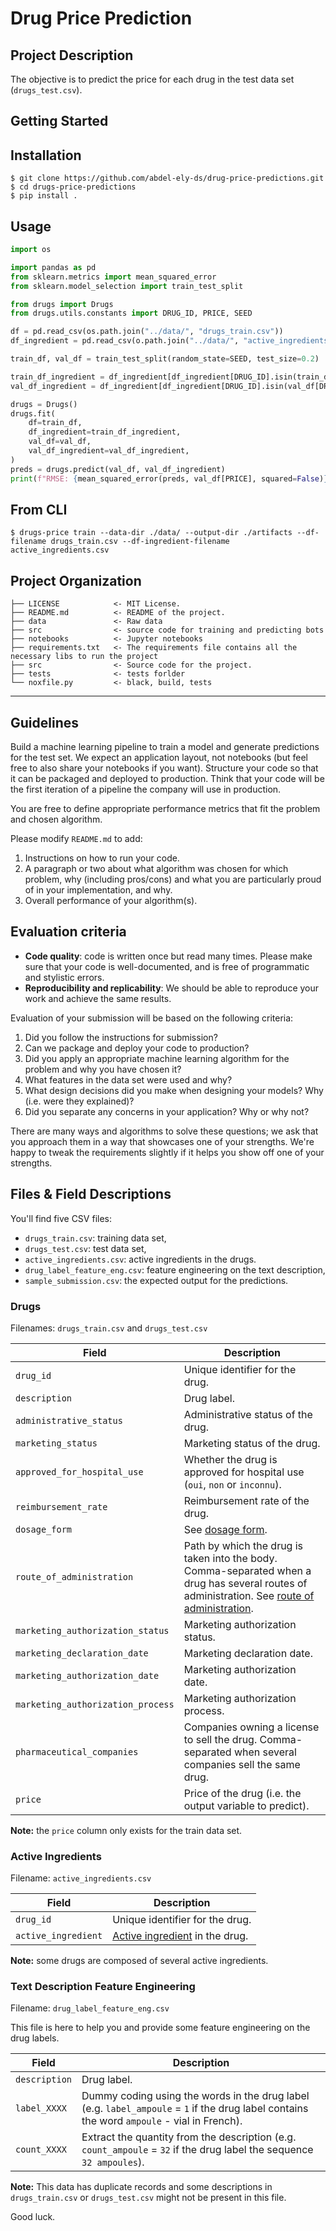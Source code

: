 # Drug Price Prediction

## Project Description

The objective is to predict the price for each drug in the test data set (`drugs_test.csv`).

## Getting Started
Installation
------------
    $ git clone https://github.com/abdel-ely-ds/drug-price-predictions.git
    $ cd drugs-price-predictions
    $ pip install .

Usage
------------

```python
import os

import pandas as pd
from sklearn.metrics import mean_squared_error
from sklearn.model_selection import train_test_split

from drugs import Drugs
from drugs.utils.constants import DRUG_ID, PRICE, SEED

df = pd.read_csv(os.path.join("../data/", "drugs_train.csv"))
df_ingredient = pd.read_csv(o.path.join("../data/", "active_ingredients.csv"))

train_df, val_df = train_test_split(random_state=SEED, test_size=0.2)

train_df_ingredient = df_ingredient[df_ingredient[DRUG_ID].isin(train_df[DRUG_ID])]
val_df_ingredient = df_ingredient[df_ingredient[DRUG_ID].isin(val_df[DRUG_ID])]

drugs = Drugs()
drugs.fit(
    df=train_df,
    df_ingredient=train_df_ingredient,
    val_df=val_df,
    val_df_ingredient=val_df_ingredient,
)
preds = drugs.predict(val_df, val_df_ingredient)
print(f"RMSE: {mean_squared_error(preds, val_df[PRICE], squared=False)}")
```

From CLI
------------
    $ drugs-price train --data-dir ./data/ --output-dir ./artifacts --df-filename drugs_train.csv --df-ingredient-filename active_ingredients.csv


Project Organization
------------

    ├── LICENSE            <- MIT License.
    ├── README.md          <- README of the project.
    ├── data               <- Raw data
    ├── src                <- source code for training and predicting bots
    ├── notebooks          <- Jupyter notebooks
    ├── requirements.txt   <- The requirements file contains all the necessary libs to run the project
    ├── src                <- Source code for the project.
    ├── tests              <- tests forlder
    └── noxfile.py         <- black, build, tests               

--------

## Guidelines

Build a machine learning pipeline to train a model and generate predictions for the test set. We expect an application layout, not notebooks (but feel free to also share your notebooks if you want). Structure your code so that it can be packaged and deployed to production. Think that your code will be the first iteration of a pipeline the company will use in production.

You are free to define appropriate performance metrics that fit the problem and chosen algorithm.

Please modify `README.md` to add:

1. Instructions on how to run your code.
2. A paragraph or two about what algorithm was chosen for which problem, why (including pros/cons) and what you are particularly proud of in your implementation, and why.
3. Overall performance of your algorithm(s).

## Evaluation criteria

- **Code quality**: code is written once but read many times. Please make sure that your code is well-documented, and is free of programmatic and stylistic errors.
- **Reproducibility and replicability**: We should be able to reproduce your work and achieve the same results.

Evaluation of your submission will be based on the following criteria:

1. Did you follow the instructions for submission?
2. Can we package and deploy your code to production?
3. Did you apply an appropriate machine learning algorithm for the problem and why you have chosen it?
4. What features in the data set were used and why?
5. What design decisions did you make when designing your models? Why (i.e. were they explained)?
6. Did you separate any concerns in your application? Why or why not?

There are many ways and algorithms to solve these questions; we ask that you approach them in a way that showcases one of your strengths. We're happy to tweak the requirements slightly if it helps you show off one of your strengths.

## Files & Field Descriptions

You'll find five CSV files:
- `drugs_train.csv`: training data set,
- `drugs_test.csv`: test data set,
- `active_ingredients.csv`: active ingredients in the drugs.
- `drug_label_feature_eng.csv`: feature engineering on the text description,
- `sample_submission.csv`: the expected output for the predictions.

### Drugs

Filenames: `drugs_train.csv` and `drugs_test.csv`

| Field | Description |
| --- | --- |
| `drug_id` | Unique identifier for the drug. |
| `description` | Drug label. |
| `administrative_status` | Administrative status of the drug. |
| `marketing_status` | Marketing status of the drug. |
| `approved_for_hospital_use` | Whether the drug is approved for hospital use (`oui`, `non` or `inconnu`). |
| `reimbursement_rate` | Reimbursement rate of the drug. |
| `dosage_form` | See [dosage form](https://en.wikipedia.org/wiki/Dosage_form).|
| `route_of_administration` | Path by which the drug is taken into the body. Comma-separated when a drug has several routes of administration. See [route of administration](https://en.wikipedia.org/wiki/Route_of_administration). |
| `marketing_authorization_status` | Marketing authorization status. |
| `marketing_declaration_date` | Marketing declaration date. |
| `marketing_authorization_date` | Marketing authorization date. |
| `marketing_authorization_process` | Marketing authorization process. |
| `pharmaceutical_companies` | Companies owning a license to sell the drug. Comma-separated when several companies sell the same drug. |
| `price` | Price of the drug (i.e. the output variable to predict). |

**Note:** the `price` column only exists for the train data set.

### Active Ingredients

Filename: `active_ingredients.csv`

| Field | Description |
| --- | --- |
| `drug_id` | Unique identifier for the drug. |
| `active_ingredient` | [Active ingredient](https://en.wikipedia.org/wiki/Active_ingredient) in the drug. |

**Note:** some drugs are composed of several active ingredients.

### Text Description Feature Engineering

Filename: `drug_label_feature_eng.csv`

This file is here to help you and provide some feature engineering on the drug labels.

| Field | Description |
| --- | --- |
| `description` | Drug label. |
| `label_XXXX` | Dummy coding using the words in the drug label (e.g. `label_ampoule` = `1` if the drug label contains the word `ampoule` - vial in French). |
| `count_XXXX` | Extract the quantity from the description (e.g. `count_ampoule` = `32` if the drug label  the sequence `32 ampoules`). |

**Note:** This data has duplicate records and some descriptions in `drugs_train.csv` or `drugs_test.csv` might not be present in this file.

Good luck.

